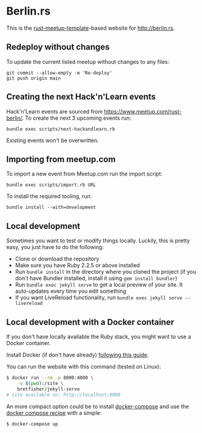 # Berlin.rs

This is the [rust-meetup-template](http://github.com/rust-community/rust-meetup-template)-based website for http://berlin.rs.

## Redeploy without changes

To update the current listed meetup without changes to any files:

```
git commit --allow-empty -m 'Re-deploy'
git push origin main
```

## Creating the next Hack'n'Learn events

Hack'n'Learn events are sourced from <https://www.meetup.com/rust-berlin/>.
To create the next 3 upcoming events run:

```
bundle exec scripts/next-hackandlearn.rb
```

Existing events won't be overwritten.

## Importing from meetup.com

To import a new event from Meetup.com run the import script:

```
bundle exec scripts/import.rb URL
```

To install the required tooling, run:

```
bundle install --with=development
```

## Local development

Sometimes you want to test or modify things locally. Luckily, this is pretty easy, you just have to do the following:

- Clone or download the repository
- Make sure you have Ruby 2.2.5 or above installed
- Run `bundle install` in the directory where you cloned the project (if you don't have Bundler installed, install it using `gem install bundler`)
- Run `bundle exec jekyll serve` to get a local preview of your site. It auto-updates every time you edit something
- If you want LiveReload functionality, run `bundle exec jekyll serve --livereload`

## Local development with a Docker container

If you don't have locally available the Ruby stack, you might want to use a Docker container.

Install Docker (if don't have already) [following this guide](https://docs.docker.com/install/linux/docker-ce/ubuntu/#install-docker-ce).

You can run the website with this command (tested on Linux):
``` bash
$ docker run --rm -p 8000:4000 \
    -v $(pwd):/site \
    bretfisher/jekyll-serve
# site available on: http://localhost:8000
```

An more compact option could be to install [docker-compose](https://docs.docker.com/compose/install) and use the [docker compose recipe](https://github.com/berlinrs/berline.rs/blob/master/docker-compose.yml) with a simple:
``` bash
$ docker-compose up
```
